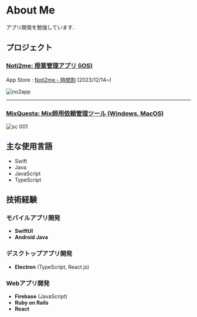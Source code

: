 # About Me
アプリ開発を勉強しています．
## プロジェクト
### [Noti2me: 授業管理アプリ (iOS)](https://github.com/Taeji46/Timetable-with-SwiftData) 
  App Store : [Noti2me - 時間割](https://apps.apple.com/jp/app/noti2me-%E6%99%82%E9%96%93%E5%89%B2/id6474107092) (2023/12/14~)  
      
  ![no2app](https://github.com/Taeji46/Taeji46/assets/107469797/b791a5f9-1e16-43f3-aca9-5063c89457df)

--- 

### [MixQuesta: Mix師用依頼管理ツール (Windows, MacOS)](https://github.com/Taeji46/MixQuesta)  
  ![sc 001](https://github.com/Taeji46/Taeji46/assets/107469797/8167ad8f-d397-427b-82ac-d936729a4d72)

  
## 主な使用言語
- Swift
- Java
- JavaScript
- TypeScript
## 技術経験
### モバイルアプリ開発
- **SwiftUI**
- **Android Java**

### デスクトップアプリ開発
- **Electron** (TypeScript, React.js)

### Webアプリ開発
- **Firebase** (JavaScript)
- **Ruby on Rails**
- **React**


